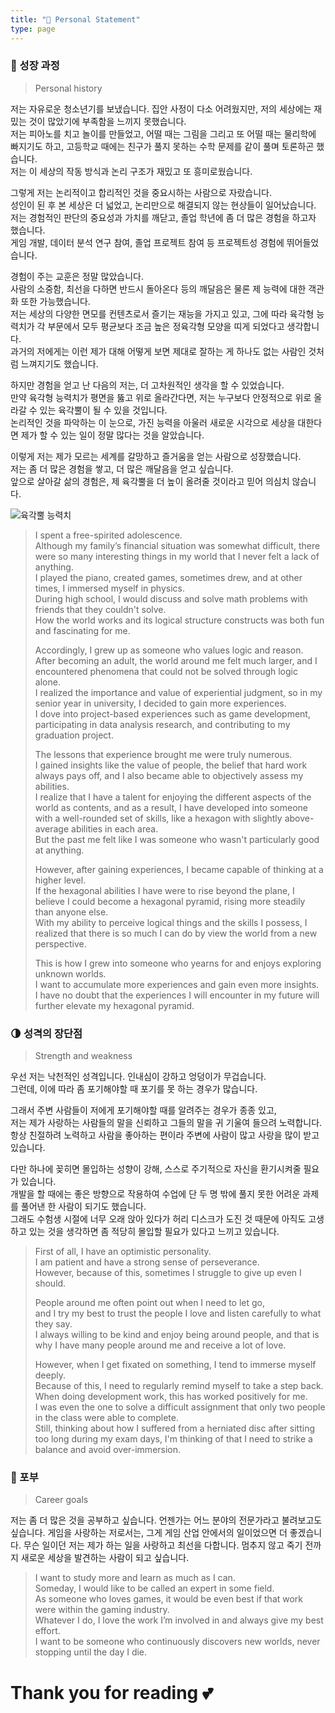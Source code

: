```yaml
---
title: "🌟 Personal Statement"
type: page
---
```


### 🐣 성장 과정
> Personal history

저는 자유로운 청소년기를 보냈습니다. 
집안 사정이 다소 어려웠지만, 저의 세상에는 재밌는 것이 많았기에 부족함을 느끼지 못했습니다.  
저는 피아노를 치고 놀이를 만들었고, 어떨 때는 그림을 그리고 또 어떨 때는 물리학에 빠지기도 하고, 고등학교 때에는 친구가 풀지 못하는 수학 문제를 같이 풀며 토론하곤 했습니다.  
저는 이 세상의 작동 방식과 논리 구조가 재밌고 또 흥미로웠습니다.  

그렇게 저는 논리적이고 합리적인 것을 중요시하는 사람으로 자랐습니다.  
성인이 된 후 본 세상은 더 넓었고, 논리만으로 해결되지 않는 현상들이 일어났습니다.  
저는 경험적인 판단의 중요성과 가치를 깨닫고, 졸업 학년에 좀 더 많은 경험을 하고자 했습니다.  
게임 개발, 데이터 분석 연구 참여, 졸업 프로젝트 참여 등 프로젝트성 경험에 뛰어들었습니다.  

경험이 주는 교훈은 정말 많았습니다.  
사람의 소중함, 최선을 다하면 반드시 돌아온다 등의 깨달음은 물론 제 능력에 대한 객관화 또한 가능했습니다.  
저는 세상의 다양한 면모를 컨텐츠로서 즐기는 재능을 가지고 있고, 그에 따라 육각형 능력치가 각 부문에서 모두 평균보다 조금 높은 정육각형 모양을 띠게 되었다고 생각합니다.  
과거의 저에게는 이런 제가 대해 어떻게 보면 제대로 잘하는 게 하나도 없는 사람인 것처럼 느껴지기도 했습니다.  

하지만 경험을 얻고 난 다음의 저는, 더 고차원적인 생각을 할 수 있었습니다.  
만약 육각형 능력치가 평면을 뚫고 위로 올라간다면, 저는 누구보다 안정적으로 위로 올라갈 수 있는 육각뿔이 될 수 있을 것입니다.  
논리적인 것을 파악하는 이 눈으로, 가진 능력을 아울러 새로운 시각으로 세상을 대한다면 제가 할 수 있는 일이 정말 많다는 것을 알았습니다.  

이렇게 저는 제가 모르는 세계를 갈망하고 즐거움을 얻는 사람으로 성장했습니다.  
저는 좀 더 많은 경험을 쌓고, 더 많은 깨달음을 얻고 싶습니다.  
앞으로 살아갈 삶의 경험은, 제 육각뿔을 더 높이 올려줄 것이라고 믿어 의심치 않습니다.  

![육각뿔 능력치](/image/profile/HexagonalPyramid.png)

> I spent a free-spirited adolescence.  
> Although my family’s financial situation was somewhat difficult, there were so many interesting things in my world that I never felt a lack of anything.  
> I played the piano, created games, sometimes drew, and at other times, I immersed myself in physics.  
> During high school, I would discuss and solve math problems with friends that they couldn't solve.  
> How the world works and its logical structure constructs was both fun and fascinating for me.  
> 
> Accordingly, I grew up as someone who values logic and reason.  
>After becoming an adult, the world around me felt much larger, and I encountered phenomena that could not be solved through logic alone.  
> I realized the importance and value of experiential judgment, so in my senior year in university, I decided to gain more experiences.  
> I dove into project-based experiences such as game development, participating in data analysis research, and contributing to my graduation project.  
> 
> The lessons that experience brought me were truly numerous.  
> I gained insights like the value of people, the belief that hard work always pays off, and I also became able to objectively assess my abilities.  
> I realize that I have a talent for enjoying the different aspects of the world as contents, and as a result, I have developed into someone with a well-rounded set of skills, like a hexagon with slightly above-average abilities in each area.  
> But the past me felt like I was someone who wasn't particularly good at anything.  
> 
> However, after gaining experiences, I became capable of thinking at a higher level.  
> If the hexagonal abilities I have were to rise beyond the plane, I believe I could become a hexagonal pyramid, rising more steadily than anyone else.  
> With my ability to perceive logical things and the skills I possess, I realized that there is so much I can do by view the world from a new perspective.  
> 
> This is how I grew into someone who yearns for and enjoys exploring unknown worlds.  
> I want to accumulate more experiences and gain even more insights.  
> I have no doubt that the experiences I will encounter in my future will further elevate my hexagonal pyramid.  


### 🌗 성격의 장단점
> Strength and weakness

우선 저는 낙천적인 성격입니다. 인내심이 강하고 엉덩이가 무겁습니다.  
그런데, 이에 따라 좀 포기해야할 때 포기를 못 하는 경우가 많습니다.  

그래서 주변 사람들이 저에게 포기해야할 때를 알려주는 경우가 종종 있고,  
저는 제가 사랑하는 사람들의 말을 신뢰하고 그들의 말을 귀 기울여 들으려 노력합니다.  
항상 친절하려 노력하고 사람을 좋아하는 편이라 주변에 사람이 많고 사랑을 많이 받고 있습니다.  

다만 하나에 꽂히면 몰입하는 성향이 강해, 스스로 주기적으로 자신을 환기시켜줄 필요가 있습니다.  
개발을 할 때에는 좋은 방향으로 작용하여 수업에 단 두 명 밖에 풀지 못한 어려운 과제를 풀어낸 한 사람이 되기도 했습니다.  
그래도 수험생 시절에 너무 오래 앉아 있다가 허리 디스크가 도진 것 때문에 아직도 고생하고 있는 것을 생각하면 좀 적당히 몰입할 필요가 있다고 느끼고 있습니다.  

> First of all, I have an optimistic personality.  
> I am patient and have a strong sense of perseverance.  
> However, because of this, sometimes I struggle to give up even I should.  
> 
> People around me often point out when I need to let go,  
> and I try my best to trust the people I love and listen carefully to what they say.  
> I always willing to be kind and enjoy being around people, and that is why I have many people around me and receive a lot of love.  
> 
> However, when I get fixated on something, I tend to immerse myself deeply.  
> Because of this, I need to regularly remind myself to take a step back.  
> When doing development work, this has worked positively for me.  
> I was even the one to solve a difficult assignment that only two people in the class were able to complete.  
> Still, thinking about how I suffered from a herniated disc after sitting too long during my exam days, I'm thinking of that I need to strike a balance and avoid over-immersion.  

### 🚀 포부
> Career goals

저는 좀 더 많은 것을 공부하고 싶습니다.
언젠가는 어느 분야의 전문가라고 불려보고도 싶습니다.
게임을 사랑하는 저로서는, 그게 게임 산업 안에서의 일이었으면 더 좋겠습니다.
무슨 일이던 저는 제가 하는 일을 사랑하고 최선을 다합니다.
멈추지 않고 죽기 전까지 새로운 세상을 발견하는 사람이 되고 싶습니다.

> I want to study more and learn as much as I can.  
> Someday, I would like to be called an expert in some field.  
> As someone who loves games, it would be even best if that work were within the gaming industry.  
> Whatever I do, I love the work I’m involved in and always give my best effort.  
> I want to be someone who continuously discovers new worlds, never stopping until the day I die.


# Thank you for reading 💕
